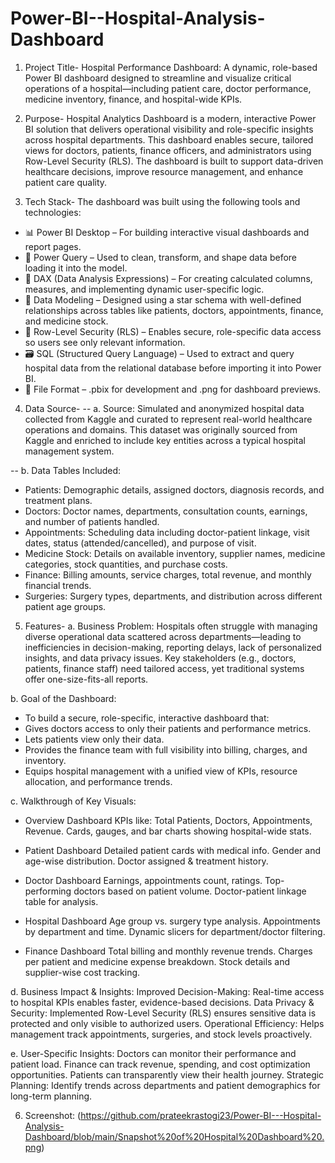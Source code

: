 # Power-BI--Hospital-Analysis-Dashboard

1.  Project Title-
Hospital Performance Dashboard:
A dynamic, role-based Power BI dashboard designed to streamline and visualize critical operations of a hospital—including patient care, doctor performance, medicine inventory, finance, and hospital-wide KPIs.

2.  Purpose-
Hospital Analytics Dashboard is a modern, interactive Power BI solution that delivers operational visibility and role-specific insights across hospital departments. This dashboard enables secure, tailored views for doctors, patients, finance officers, and administrators using Row-Level Security (RLS). The dashboard is built to support data-driven healthcare decisions, improve resource management, and enhance patient care quality.

3.  Tech Stack-
The dashboard was built using the following tools and technologies:
- 📊 Power BI Desktop – For building interactive visual dashboards and report pages.
- 📂 Power Query – Used to clean, transform, and shape data before loading it into the model.
- 🧠 DAX (Data Analysis Expressions) – For creating calculated columns, measures, and implementing dynamic user-specific logic.
- 📝 Data Modeling – Designed using a star schema with well-defined relationships across tables like patients, doctors, appointments, finance, and medicine stock.
- 🔐 Row-Level Security (RLS) – Enables secure, role-specific data access so users see only relevant information.
- 🗃️ SQL (Structured Query Language) – Used to extract and query hospital data from the relational database before importing it into Power BI.
- 📁 File Format – .pbix for development and .png for dashboard previews.

4. Data Source-
-- a. Source: Simulated and anonymized hospital data collected from Kaggle and curated to represent real-world healthcare operations and domains. This dataset was originally sourced from Kaggle and enriched to include key entities across a typical hospital management system.

-- b. Data Tables Included:
- Patients: Demographic details, assigned doctors, diagnosis records, and treatment plans.
- Doctors: Doctor names, departments, consultation counts, earnings, and number of patients handled.
- Appointments: Scheduling data including doctor-patient linkage, visit dates, status (attended/cancelled), and purpose of visit.
- Medicine Stock: Details on available inventory, supplier names, medicine categories, stock quantities, and purchase costs.
- Finance: Billing amounts, service charges, total revenue, and monthly financial trends.
- Surgeries: Surgery types, departments, and distribution across different patient age groups.

5. Features-
 a. Business Problem: Hospitals often struggle with managing diverse operational data scattered across departments—leading to inefficiencies in decision-making, reporting delays, lack   of personalized insights, and data privacy issues. Key stakeholders (e.g., doctors, patients, finance staff) need tailored access, yet traditional systems offer one-size-fits-all reports.

b. Goal of the Dashboard:
- To build a secure, role-specific, interactive dashboard that:
- Gives doctors access to only their patients and performance metrics.
- Lets patients view only their data.
- Provides the finance team with full visibility into billing, charges, and inventory.
- Equips hospital management with a unified view of KPIs, resource allocation, and performance trends.

c. Walkthrough of Key Visuals:
- Overview Dashboard
KPIs like: Total Patients, Doctors, Appointments, Revenue.
Cards, gauges, and bar charts showing hospital-wide stats.
- Patient Dashboard
Detailed patient cards with medical info.
Gender and age-wise distribution.
Doctor assigned & treatment history.

- Doctor Dashboard
Earnings, appointments count, ratings.
Top-performing doctors based on patient volume.
Doctor-patient linkage table for analysis.

- Hospital Dashboard
Age group vs. surgery type analysis.
Appointments by department and time.
Dynamic slicers for department/doctor filtering.

- Finance Dashboard
Total billing and monthly revenue trends.
Charges per patient and medicine expense breakdown.
Stock details and supplier-wise cost tracking.

d. Business Impact & Insights:
Improved Decision-Making: Real-time access to hospital KPIs enables faster, evidence-based decisions.
Data Privacy & Security: Implemented Row-Level Security (RLS) ensures sensitive data is protected and only visible to authorized users.
Operational Efficiency: Helps management track appointments, surgeries, and stock levels proactively.

e. User-Specific Insights:
Doctors can monitor their performance and patient load.
Finance can track revenue, spending, and cost optimization opportunities.
Patients can transparently view their health journey.
Strategic Planning: Identify trends across departments and patient demographics for long-term planning.

6. Screenshot: 
(https://github.com/prateekrastogi23/Power-BI---Hospital-Analysis-Dashboard/blob/main/Snapshot%20of%20Hospital%20Dashboard%20.png)



